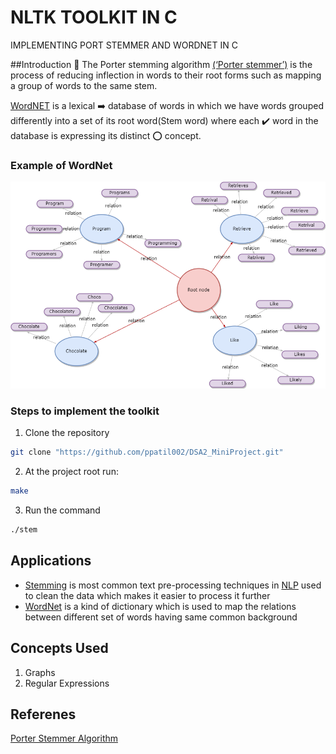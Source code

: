 <h1>NLTK TOOLKIT IN C</h1>
IMPLEMENTING PORT STEMMER AND WORDNET IN C

##Introduction :round_pushpin:
The Porter stemming algorithm [(‘Porter stemmer’)](https://github.com/ppatil002/DSA2_MiniProject.git) is the process of reducing inflection in words to their root forms such as mapping a group of words to the same stem.</br>

[WordNET](https://github.com/ppatil002/DSA2_MiniProject.git) is a lexical :arrow_right: database of words in which we have words grouped differently into a set of its root word(Stem  word) where each :heavy_check_mark: word in the database is expressing its distinct :o: concept.</br>




### Example of WordNet
![Sample Wordnet](https://github.com/ppatil002/DSA2_MiniProject/blob/master/wordnet.png)


### Steps to implement the toolkit
1. Clone the repository
```sh
git clone "https://github.com/ppatil002/DSA2_MiniProject.git"
```
2. At the project root run:
```sh
make
```
3. Run the command
```sh
./stem
```


## Applications
- [Stemming](https://github.com/ppatil002/DSA2_MiniProject.git) is most common text pre-processing techniques in [NLP](https://github.com/ppatil002/DSA2_MiniProject.git) used to clean the data which makes it easier to process it further
- [WordNet](https://github.com/ppatil002/DSA2_MiniProject.git) is a kind of dictionary which is used to map the relations between different set of words having same common background

## Concepts Used 
1. Graphs
2. Regular Expressions



## Referenes
<a href="https://tartarus.org/martin/PorterStemmer/def.txt">Porter Stemmer Algorithm</a>


